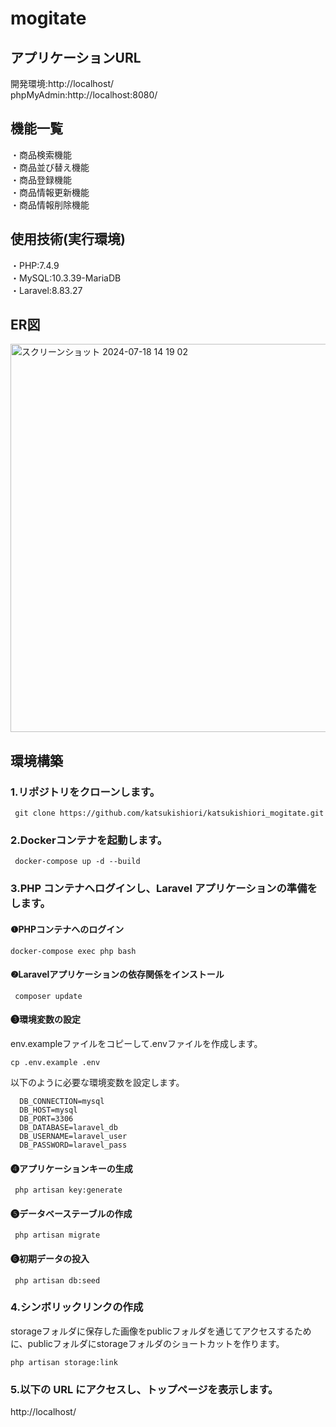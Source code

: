 # mogitate   

  
## アプリケーションURL  
開発環境:http://localhost/  
phpMyAdmin:http://localhost:8080/  
  
## 機能一覧  
・商品検索機能  
・商品並び替え機能  
・商品登録機能  
・商品情報更新機能  
・商品情報削除機能
  
## 使用技術(実行環境)  
・PHP:7.4.9  
・MySQL:10.3.39-MariaDB   
・Laravel:8.83.27       
  
## ER図  
<img width="621" alt="スクリーンショット 2024-07-18 14 19 02" src="https://github.com/user-attachments/assets/435c6f5c-419c-427f-b2bb-c93745167d95">
  
## 環境構築  
### 1.リポジトリをクローンします。    
     git clone https://github.com/katsukishiori/katsukishiori_mogitate.git        
  
### 2.Dockerコンテナを起動します。  
     docker-compose up -d --build      
  
### 3.PHP コンテナへログインし、Laravel アプリケーションの準備をします。  
  #### ❶PHPコンテナへのログイン
    docker-compose exec php bash    
  
  #### ❷Laravelアプリケーションの依存関係をインストール  
     composer update    

  #### ❸環境変数の設定
  env.exampleファイルをコピーして.envファイルを作成します。
    
    cp .env.example .env       

  以下のように必要な環境変数を設定します。  
    
      DB_CONNECTION=mysql  
      DB_HOST=mysql  
      DB_PORT=3306  
      DB_DATABASE=laravel_db  
      DB_USERNAME=laravel_user  
      DB_PASSWORD=laravel_pass  
      
    
  #### ❹アプリケーションキーの生成  
     php artisan key:generate        

  #### ❺データベーステーブルの作成   
     php artisan migrate      

  #### ❻初期データの投入  
     php artisan db:seed  

### 4.シンボリックリンクの作成
storageフォルダに保存した画像をpublicフォルダを通じてアクセスするために、publicフォルダにstorageフォルダのショートカットを作ります。
    
    php artisan storage:link  
   

### 5.以下の URL にアクセスし、トップページを表示します。  
http://localhost/  
    

